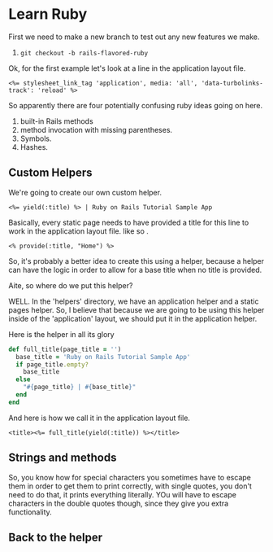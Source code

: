 # Learn Ruby

First we need to make a new branch to test out any new features we make.

1. `git checkout -b rails-flavored-ruby`

Ok, for the first example let's look at a line in the application layout file.

`<%= stylesheet_link_tag 'application', media: 'all',
                                       'data-turbolinks-track': 'reload' %>`

So apparently there are four potentially confusing ruby ideas going on here.

1. built-in Rails methods
2. method invocation with missing parentheses.
3. Symbols.
4. Hashes.

## Custom Helpers

We're going to create our own custom helper.  

`<%= yield(:title) %> | Ruby on Rails Tutorial Sample App`

Basically, every static page needs to have provided a title for this line to work in the application layout file. like so .

`<% provide(:title, "Home") %>`

So, it's probably a better idea to create this using a helper, because a helper can have the logic in order to allow for a base title when no title is provided.

Aite, so where do we put this helper?

WELL. In the 'helpers' directory, we have an application helper and a static pages helper.  So, I believe that because we are going to be using this helper inside of the 'application' layout, we should put it in the application helper.  

Here is the helper in all its glory

```ruby
def full_title(page_title = '')
  base_title = 'Ruby on Rails Tutorial Sample App'
  if page_title.empty?
    base_title
  else
    "#{page_title} | #{base_title}"
  end
end
```

And here is how we call it in the application layout file.

`<title><%= full_title(yield(:title)) %></title>`

## Strings and methods

So, you know how for special characters you sometimes have to escape them in order to get them to print correctly, with single quotes, you don't need to do that, it prints everything literally.  YOu will have to escape characters in the double quotes though, since they give you extra functionality.

## Back to the helper
